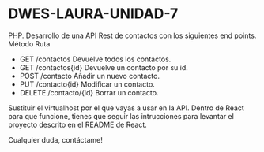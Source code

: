 # DWES-LAURA-UNIDAD-7

PHP. Desarrollo de una API Rest de contactos con los siguientes end points.
Método     Ruta
- GET     /contactos     Devuelve todos los contactos.
- GET     /contactos{id} Devuelve un contacto por su id.
- POST    /contacto      Añadir un nuevo contacto.
- PUT     /contacto{id}  Modificar un contacto.
- DELETE  /contacto/{id} Borrar un contacto.

Sustituir el virtualhost por el que vayas a usar en la API.
Dentro de React para que funcione, tienes que seguir las intrucciones para levantar el proyecto descrito en el README de React.

Cualquier duda, contáctame!